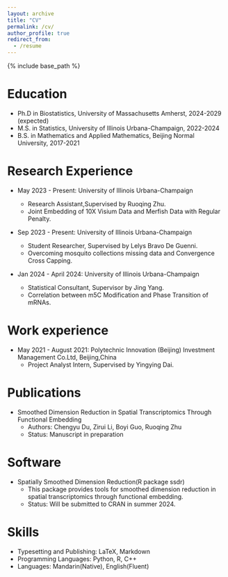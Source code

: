```yaml
---
layout: archive
title: "CV"
permalink: /cv/
author_profile: true
redirect_from:
  - /resume
---
```


{% include base_path %}

Education
======
* Ph.D in Biostatistics, University of Massachusetts Amherst, 2024-2029 (expected)
* M.S. in Statistics, University of Illinois Urbana-Champaign, 2022-2024
* B.S. in Mathematics and Applied Mathematics, Beijing Normal University, 2017-2021

Research Experience
======
* May 2023 - Present: University of Illinois Urbana-Champaign
  * Research Assistant,Supervised by Ruoqing Zhu.
  * Joint Embedding of 10X Visium Data and Merfish Data with Regular Penalty.
 
* Sep 2023 - Present: University of Illinois Urbana-Champaign
  * Student Researcher, Supervised by Lelys Bravo De Guenni.
  * Overcoming mosquito collections missing data and Convergence Cross Capping.

* Jan 2024 - April 2024: University of Illinois Urbana-Champaign
  * Statistical Consultant, Supervisor by Jing Yang.
  * Correlation between m5C Modification and Phase Transition of mRNAs.
 
Work experience
======
* May 2021 - August 2021: Polytechnic Innovation (Beijing) Investment Management Co.Ltd, Beijing,China
  * Project Analyst Intern, Supervised by Yingying Dai.
 
 
Publications
======
* Smoothed Dimension Reduction in Spatial Transcriptomics Through Functional Embedding
  * Authors: Chengyu Du, Zirui Li, Boyi Guo, Ruoqing Zhu
  * Status: Manuscript in preparation

Software
======

* Spatially Smoothed Dimension Reduction(R package ssdr)
  * This package provides tools for smoothed dimension reduction in spatial transcriptomics through functional embedding.
  * Status: Will be submitted to CRAN in summer 2024.


Skills
======
* Typesetting and Publishing: LaTeX, Markdown
* Programming Languages: Python, R, C++
* Languages: Mandarin(Native), English(Fluent)



